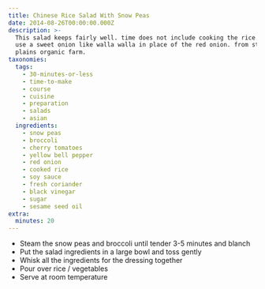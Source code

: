 ```yaml
---
title: Chinese Rice Salad With Snow Peas
date: 2014-08-26T00:00:00.000Z
description: >-
  This salad keeps fairly well. time does not include cooking the rice. you can
  use a sweet onion like walla walla in place of the red onion. from stoney
  plains organic farm.
taxonomies:
  tags:
    - 30-minutes-or-less
    - time-to-make
    - course
    - cuisine
    - preparation
    - salads
    - asian
  ingredients:
    - snow peas
    - broccoli
    - cherry tomatoes
    - yellow bell pepper
    - red onion
    - cooked rice
    - soy sauce
    - fresh coriander
    - black vinegar
    - sugar
    - sesame seed oil
extra:
  minutes: 20
---
```

 - Steam the snow peas and broccoli until tender 3-5 minutes and blanch
 - Put the salad ingredients in a large bowl and toss gently
 - Whisk all the ingredients for the dressing together
 - Pour over rice / vegetables
 - Serve at room temperature
